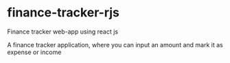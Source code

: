 # finance-tracker-rjs
Finance tracker web-app using react js

A finance tracker application, where you can input an amount
and mark it as expense or income
